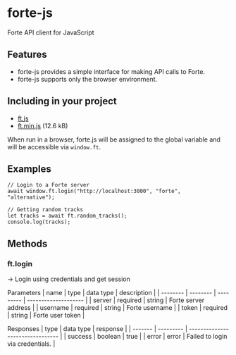 # forte-js
Forte API client for JavaScript

## Features
* forte-js provides a simple interface for making API calls to Forte.
* forte-js supports only the browser environment.

## Including in your project
* [ft.js](https://kaangiray26.github.io/forte-js/ft.js)
* [ft.min.js](https://kaangiray26.github.io/forte-js/ft.min.js) (12.6 kB)

When run in a browser, forte.js will be assigned to the global variable and will be accessible via `window.ft`.

## Examples

```
// Login to a Forte server
await window.ft.login("http://localhost:3000", "forte", "alternative");

// Getting random tracks
let tracks = await ft.random_tracks();
console.log(tracks);
```

## Methods
### ft.login
-> Login using credentials and get session

Parameters
| name     | type     | data type | description          |
| -------- | -------- | --------- | -------------------- |
| server   | required | string    | Forte server address |
| username | required | string    | Forte username       |
| token    | required | string    | Forte user token     |

Responses
| type    | data type | response                         |
| ------- | --------- | -------------------------------- |
| success | boolean   | true                             |
| error   | error     | Failed to login via credentials. |